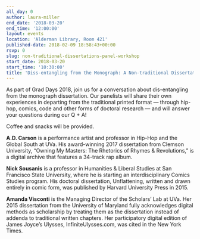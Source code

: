 ```yaml
---
all_day: 0
author: laura-miller
end_date: '2018-03-20'
end_time: '12:00:00'
layout: events
location: 'Alderman Library, Room 421'
published-date: 2018-02-09 18:58:43+00:00
rsvp: 0
slug: non-traditional-dissertations-panel-workshop
start_date: 2018-03-20
start_time: '10:30:00'
title: 'Diss-entangling from the Monograph: A Non-traditional Dissertations Panel'
---
```


As part of Grad Days 2018, join us for a conversation about dis-entangling from the monograph dissertation. Our panelists will share their own experiences in departing from the traditional printed format — through hip-hop, comics, code and other forms of doctoral research — and will answer your questions during our Q + A!

Coffee and snacks will be provided.

**A.D. Carson** is a performance artist and professor in Hip-Hop and the Global South at UVa. His award-winning 2017 dissertation from Clemson University, “Owning My Masters: The Rhetorics of Rhymes & Revolutions,” is a digital archive that features a 34-track rap album.

**Nick Sousanis** is a professor in Humanities & Liberal Studies at San Francisco State University, where he is starting an interdisciplinary Comics Studies program. His doctoral dissertation, Unflattening, written and drawn entirely in comic form, was published by Harvard University Press in 2015.

**Amanda Visconti** is the Managing Director of the Scholars’ Lab at UVa. Her 2015 dissertation from the University of Maryland fully acknowledges digital methods as scholarship by treating them as the dissertation instead of addenda to traditional written chapters. Her participatory digital edition of James Joyce’s Ulysses, InfiniteUlysses.com, was cited in the New York Times.




